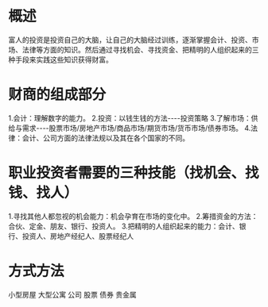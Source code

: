 # 概述
富人的投资是投资自己的大脑，让自己的大脑经过训练，逐渐掌握会计、投资、市场、法律等方面的知识。然后通过寻找机会、寻找资金、把精明的人组织起来的三种手段来实践这些知识获得财富。

# 财商的组成部分
1.会计：理解数字的能力。
2.投资：以钱生钱的方法----投资策略
3.了解市场：供给与需求----股票市场/房地产市场/商品市场/期货市场/货币市场/债券市场。
4.法律：会计、公司方面的法律法规以及其在各个国家的不同。

# 职业投资者需要的三种技能（找机会、找钱、找人）
1.寻找其他人都忽视的机会能力：机会孕育在市场的变化中。
2.筹措资金的方法：合伙、定金、朋友、银行、投资人。
3.把精明的人组织起来的能力：会计、银行、投资人、房地产经纪人、股票经纪人

# 方式方法
小型房屋
大型公寓
公司
股票
债券
贵金属